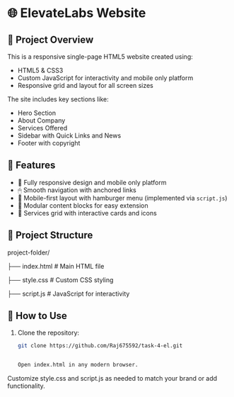 # 🌐 ElevateLabs Website



## 📄 Project Overview

This is a responsive single-page HTML5 website created using:

- HTML5 & CSS3
- Custom JavaScript for interactivity and mobile only platform
- Responsive grid and layout for all screen sizes

The site includes key sections like:
- Hero Section
- About Company
- Services Offered
- Sidebar with Quick Links and News
- Footer with copyright

## 🚀 Features

- 🌟 Fully responsive design and mobile only platform
- 🖱 Smooth navigation with anchored links
- 📱 Mobile-first layout with hamburger menu (implemented via `script.js`)
- 🧩 Modular content blocks for easy extension
- 💼 Services grid with interactive cards and icons

## 📁 Project Structure

project-folder/

├── index.html # Main HTML file

├── style.css # Custom CSS styling

├── script.js # JavaScript for interactivity


## 🧰 How to Use

1. Clone the repository:
   ```bash
   git clone https://github.com/Raj675592/task-4-el.git


   Open index.html in any modern browser.

Customize style.css and script.js as needed to match your brand or add functionality.
